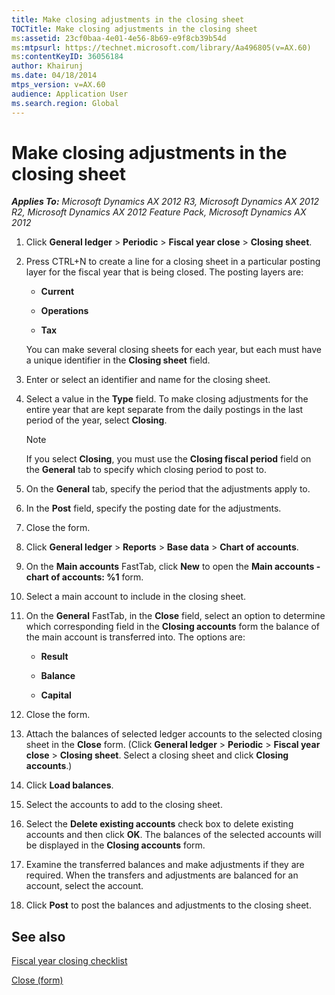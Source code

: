 ```yaml
---
title: Make closing adjustments in the closing sheet
TOCTitle: Make closing adjustments in the closing sheet
ms:assetid: 23cf0baa-4e01-4e56-8b69-e9f8cb39b54d
ms:mtpsurl: https://technet.microsoft.com/library/Aa496805(v=AX.60)
ms:contentKeyID: 36056184
author: Khairunj
ms.date: 04/18/2014
mtps_version: v=AX.60
audience: Application User
ms.search.region: Global
---
```


# Make closing adjustments in the closing sheet 


_**Applies To:** Microsoft Dynamics AX 2012 R3, Microsoft Dynamics AX 2012 R2, Microsoft Dynamics AX 2012 Feature Pack, Microsoft Dynamics AX 2012_

1.  Click **General ledger** \> **Periodic** \> **Fiscal year close** \> **Closing sheet**.

2.  Press CTRL+N to create a line for a closing sheet in a particular posting layer for the fiscal year that is being closed. The posting layers are:
    
      - **Current**
    
      - **Operations**
    
      - **Tax**
    
    You can make several closing sheets for each year, but each must have a unique identifier in the **Closing sheet** field.

3.  Enter or select an identifier and name for the closing sheet.

4.  Select a value in the **Type** field. To make closing adjustments for the entire year that are kept separate from the daily postings in the last period of the year, select **Closing**.
    

    > [!NOTE]
    > <P>If you select <STRONG>Closing</STRONG>, you must use the <STRONG>Closing fiscal period</STRONG> field on the <STRONG>General</STRONG> tab to specify which closing period to post to.</P>



5.  On the **General** tab, specify the period that the adjustments apply to.

6.  In the **Post** field, specify the posting date for the adjustments.

7.  Close the form.

8.  Click **General ledger** \> **Reports** \> **Base data** \> **Chart of accounts**.

9.  On the **Main accounts** FastTab, click **New** to open the **Main accounts - chart of accounts: %1** form.

10. Select a main account to include in the closing sheet.

11. On the **General** FastTab, in the **Close** field, select an option to determine which corresponding field in the **Closing accounts** form the balance of the main account is transferred into. The options are:
    
      - **Result**
    
      - **Balance**
    
      - **Capital**

12. Close the form.

13. Attach the balances of selected ledger accounts to the selected closing sheet in the **Close** form. (Click **General ledger** \> **Periodic** \> **Fiscal year close** \> **Closing sheet**. Select a closing sheet and click **Closing accounts**.)

14. Click **Load balances**.

15. Select the accounts to add to the closing sheet.

16. Select the **Delete existing accounts** check box to delete existing accounts and then click **OK**. The balances of the selected accounts will be displayed in the **Closing accounts** form.

17. Examine the transferred balances and make adjustments if they are required. When the transfers and adjustments are balanced for an account, select the account.

18. Click **Post** to post the balances and adjustments to the closing sheet.

## See also

[Fiscal year closing checklist](fiscal-year-closing-checklist.md)

[Close (form)](https://technet.microsoft.com/library/aa589239\(v=ax.60\))

  


